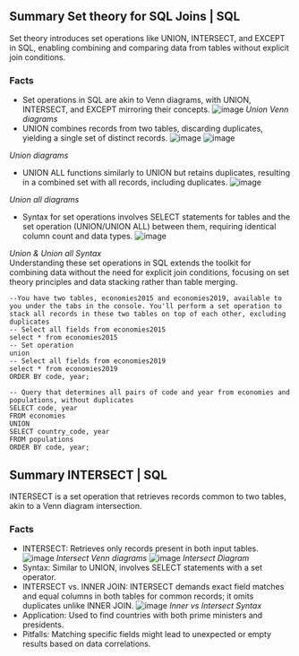 ## Summary Set theory for SQL Joins | SQL
Set theory introduces set operations like UNION, INTERSECT, and EXCEPT in SQL, enabling combining and comparing data from tables without explicit join conditions.

### Facts
- Set operations in SQL are akin to Venn diagrams, with UNION, INTERSECT, and EXCEPT mirroring their concepts.
![image](https://github.com/walidsharaar/DataAnalystSQL/assets/29350894/f2666efb-4b42-4f95-b693-7d0c1c8c3fd6)
*Union Venn diagrams*
- UNION combines records from two tables, discarding duplicates, yielding a single set of distinct records.
![image](https://github.com/walidsharaar/DataAnalystSQL/assets/29350894/0b59a991-2e6e-405a-9d60-7754f01e8490)
![image](https://github.com/walidsharaar/DataAnalystSQL/assets/29350894/1fcbcc0c-2b5e-45d7-93ea-6f4ebec544fe)

*Union diagrams*

- UNION ALL functions similarly to UNION but retains duplicates, resulting in a combined set with all records, including duplicates.
![image](https://github.com/walidsharaar/DataAnalystSQL/assets/29350894/15ba93e5-4f3b-4b18-b011-a830560ed9c9)

*Union all diagrams*

- Syntax for set operations involves SELECT statements for tables and the set operation (UNION/UNION ALL) between them, requiring identical column count and data types.
![image](https://github.com/walidsharaar/DataAnalystSQL/assets/29350894/f996a83a-713b-4f12-acf4-10eda668755a)

*Union & Union all Syntax*
<br/>Understanding these set operations in SQL extends the toolkit for combining data without the need for explicit join conditions, focusing on set theory principles and data stacking rather than table merging.

```
--You have two tables, economies2015 and economies2019, available to you under the tabs in the console. You'll perform a set operation to stack all records in these two tables on top of each other, excluding duplicates
-- Select all fields from economies2015
select * from economies2015    
-- Set operation
union
-- Select all fields from economies2019
select * from economies2019
ORDER BY code, year;

-- Query that determines all pairs of code and year from economies and populations, without duplicates
SELECT code, year
FROM economies
UNION 
SELECT country_code, year
FROM populations
ORDER BY code, year;
```
## Summary INTERSECT | SQL
INTERSECT is a set operation that retrieves records common to two tables, akin to a Venn diagram intersection.

### Facts
- INTERSECT: Retrieves only records present in both input tables.
![image](https://github.com/walidsharaar/DataAnalystSQL/assets/29350894/d0905b22-e53b-4caa-a1c9-8f05ff28b5b0)
*Intersect Venn diagrams*
![image](https://github.com/walidsharaar/DataAnalystSQL/assets/29350894/ddc3628b-16e3-437f-8a6d-b7153c0260e6)
*Intersect Diagram*
- Syntax: Similar to UNION, involves SELECT statements with a set operator.
- INTERSECT vs. INNER JOIN: INTERSECT demands exact field matches and equal columns in both tables for common records; it omits duplicates unlike INNER JOIN.
![image](https://github.com/walidsharaar/DataAnalystSQL/assets/29350894/74d58e74-3152-4302-b17f-912d583c9129)
*Inner vs Intersect Syntax*
- Application: Used to find countries with both prime ministers and presidents.
- Pitfalls: Matching specific fields might lead to unexpected or empty results based on data correlations.
